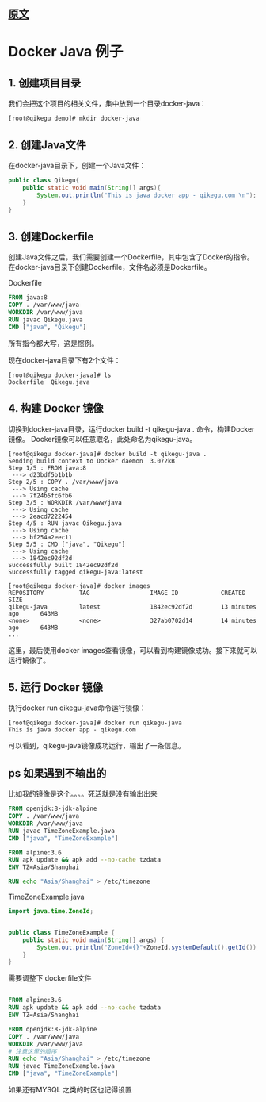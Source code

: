 ## [原文](https://www.qikegu.com/docs/3033)

# Docker Java 例子

## 1. 创建项目目录
我们会把这个项目的相关文件，集中放到一个目录docker-java：
```shell script
[root@qikegu demo]# mkdir docker-java
```

## 2. 创建Java文件
在docker-java目录下，创建一个Java文件：
```java
public class Qikegu{
    public static void main(String[] args){
        System.out.println("This is java docker app - qikegu.com \n");
    }
}
```

## 3. 创建Dockerfile
创建Java文件之后，我们需要创建一个Dockerfile，其中包含了Docker的指令。
在docker-java目录下创建Dockerfile，文件名必须是Dockerfile。

Dockerfile
```dockerfile
FROM java:8
COPY . /var/www/java
WORKDIR /var/www/java
RUN javac Qikegu.java
CMD ["java", "Qikegu"]
```
所有指令都大写，这是惯例。

现在docker-java目录下有2个文件：
```shell script
[root@qikegu docker-java]# ls
Dockerfile  Qikegu.java
```

## 4. 构建 Docker 镜像
切换到docker-java目录，运行docker build -t qikegu-java . 命令，构建Docker镜像。
Docker镜像可以任意取名，此处命名为qikegu-java。
```shell script
[root@qikegu docker-java]# docker build -t qikegu-java .
Sending build context to Docker daemon  3.072kB
Step 1/5 : FROM java:8
 ---> d23bdf5b1b1b
Step 2/5 : COPY . /var/www/java
 ---> Using cache
 ---> 7f24b5fc6fb6
Step 3/5 : WORKDIR /var/www/java
 ---> Using cache
 ---> 2eacd7222454
Step 4/5 : RUN javac Qikegu.java
 ---> Using cache
 ---> bf254a2eec11
Step 5/5 : CMD ["java", "Qikegu"]
 ---> Using cache
 ---> 1842ec92df2d
Successfully built 1842ec92df2d
Successfully tagged qikegu-java:latest
```
```shell script
[root@qikegu docker-java]# docker images
REPOSITORY          TAG                 IMAGE ID            CREATED             SIZE
qikegu-java         latest              1842ec92df2d        13 minutes ago      643MB
<none>              <none>              327ab0702d14        14 minutes ago      643MB
...
```
这里，最后使用docker images查看镜像，可以看到构建镜像成功。接下来就可以运行镜像了。

## 5. 运行 Docker 镜像
执行docker run qikegu-java命令运行镜像：
```shell script
[root@qikegu docker-java]# docker run qikegu-java
This is java docker app - qikegu.com
```
可以看到，qikegu-java镜像成功运行，输出了一条信息。


## ps 如果遇到不输出的

比如我的镜像是这个。。。。死活就是没有输出出来
```dockerfile
FROM openjdk:8-jdk-alpine
COPY . /var/www/java
WORKDIR /var/www/java
RUN javac TimeZoneExample.java
CMD ["java", "TimeZoneExample"]

FROM alpine:3.6
RUN apk update && apk add --no-cache tzdata
ENV TZ=Asia/Shanghai

RUN echo "Asia/Shanghai" > /etc/timezone
```

TimeZoneExample.java
```Java
import java.time.ZoneId;


public class TimeZoneExample {
    public static void main(String[] args) {
        System.out.println("ZoneId={}"+ZoneId.systemDefault().getId());
    }
}
```

需要调整下  dockerfile文件

```dockerfile

FROM alpine:3.6
RUN apk update && apk add --no-cache tzdata
ENV TZ=Asia/Shanghai

FROM openjdk:8-jdk-alpine
COPY . /var/www/java
WORKDIR /var/www/java
# 注意这里的顺序
RUN echo "Asia/Shanghai" > /etc/timezone
RUN javac TimeZoneExample.java
CMD ["java", "TimeZoneExample"]
```
如果还有MYSQL 之类的时区也记得设置